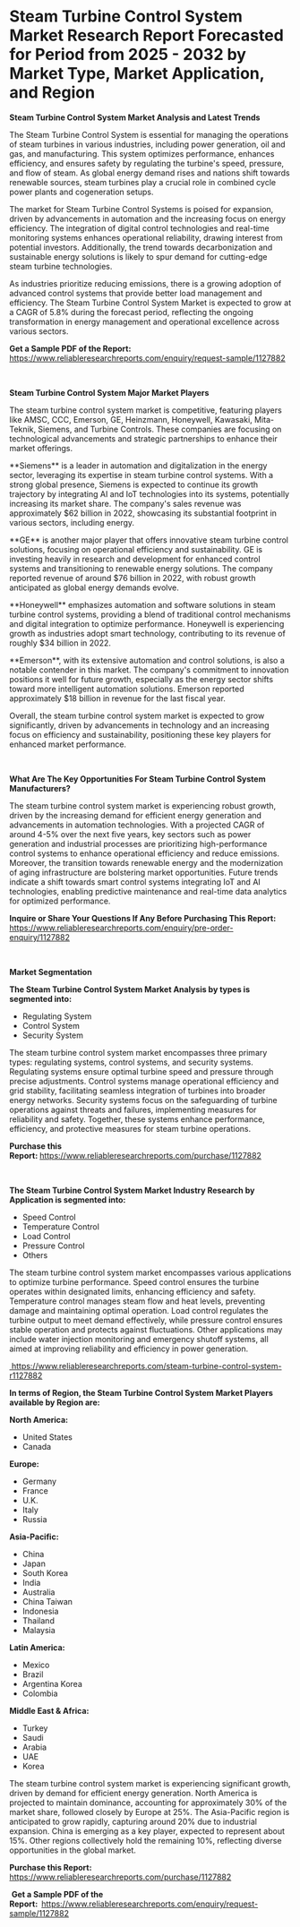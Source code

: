 <p><h1>Steam Turbine Control System Market Research Report Forecasted for Period from 2025 -  2032 by Market Type, Market Application, and Region</h1></p><p><strong>Steam Turbine Control System Market Analysis and Latest Trends</strong></p>
<p><p>The Steam Turbine Control System is essential for managing the operations of steam turbines in various industries, including power generation, oil and gas, and manufacturing. This system optimizes performance, enhances efficiency, and ensures safety by regulating the turbine's speed, pressure, and flow of steam. As global energy demand rises and nations shift towards renewable sources, steam turbines play a crucial role in combined cycle power plants and cogeneration setups.</p><p>The market for Steam Turbine Control Systems is poised for expansion, driven by advancements in automation and the increasing focus on energy efficiency. The integration of digital control technologies and real-time monitoring systems enhances operational reliability, drawing interest from potential investors. Additionally, the trend towards decarbonization and sustainable energy solutions is likely to spur demand for cutting-edge steam turbine technologies.</p><p>As industries prioritize reducing emissions, there is a growing adoption of advanced control systems that provide better load management and efficiency. The Steam Turbine Control System Market is expected to grow at a CAGR of 5.8% during the forecast period, reflecting the ongoing transformation in energy management and operational excellence across various sectors.</p></p>
<p><strong>Get a Sample PDF of the Report:&nbsp;</strong> <a href="https://www.reliableresearchreports.com/enquiry/request-sample/1127882?utm_campaign=112&utm_medium=2&utm_source=Github&utm_content=ia&utm_term=17042025&utm_id=steam-turbine-control-system">https://www.reliableresearchreports.com/enquiry/request-sample/1127882</a></p>
<p>&nbsp;</p>
<p><strong>Steam Turbine Control System Major Market Players</strong></p>
<p><p>The steam turbine control system market is competitive, featuring players like AMSC, CCC, Emerson, GE, Heinzmann, Honeywell, Kawasaki, Mita-Teknik, Siemens, and Turbine Controls. These companies are focusing on technological advancements and strategic partnerships to enhance their market offerings.</p><p>**Siemens** is a leader in automation and digitalization in the energy sector, leveraging its expertise in steam turbine control systems. With a strong global presence, Siemens is expected to continue its growth trajectory by integrating AI and IoT technologies into its systems, potentially increasing its market share. The company's sales revenue was approximately $62 billion in 2022, showcasing its substantial footprint in various sectors, including energy.</p><p>**GE** is another major player that offers innovative steam turbine control solutions, focusing on operational efficiency and sustainability. GE is investing heavily in research and development for enhanced control systems and transitioning to renewable energy solutions. The company reported revenue of around $76 billion in 2022, with robust growth anticipated as global energy demands evolve.</p><p>**Honeywell** emphasizes automation and software solutions in steam turbine control systems, providing a blend of traditional control mechanisms and digital integration to optimize performance. Honeywell is experiencing growth as industries adopt smart technology, contributing to its revenue of roughly $34 billion in 2022.</p><p>**Emerson**, with its extensive automation and control solutions, is also a notable contender in this market. The company's commitment to innovation positions it well for future growth, especially as the energy sector shifts toward more intelligent automation solutions. Emerson reported approximately $18 billion in revenue for the last fiscal year.</p><p>Overall, the steam turbine control system market is expected to grow significantly, driven by advancements in technology and an increasing focus on efficiency and sustainability, positioning these key players for enhanced market performance.</p></p>
<p>&nbsp;</p>
<p><strong>What Are The Key Opportunities For Steam Turbine Control System Manufacturers?</strong></p>
<p><p>The steam turbine control system market is experiencing robust growth, driven by the increasing demand for efficient energy generation and advancements in automation technologies. With a projected CAGR of around 4-5% over the next five years, key sectors such as power generation and industrial processes are prioritizing high-performance control systems to enhance operational efficiency and reduce emissions. Moreover, the transition towards renewable energy and the modernization of aging infrastructure are bolstering market opportunities. Future trends indicate a shift towards smart control systems integrating IoT and AI technologies, enabling predictive maintenance and real-time data analytics for optimized performance.</p></p>
<p><strong>Inquire or Share Your Questions If Any Before Purchasing This Report:</strong> <a href="https://www.reliableresearchreports.com/enquiry/pre-order-enquiry/1127882?utm_campaign=112&utm_medium=2&utm_source=Github&utm_content=ia&utm_term=17042025&utm_id=steam-turbine-control-system">https://www.reliableresearchreports.com/enquiry/pre-order-enquiry/1127882</a></p>
<p>&nbsp;</p>
<p><strong>Market Segmentation</strong></p>
<p><strong>The Steam Turbine Control System Market Analysis by types is segmented into:</strong></p>
<p><ul><li>Regulating System</li><li>Control System</li><li>Security System</li></ul></p>
<p><p>The steam turbine control system market encompasses three primary types: regulating systems, control systems, and security systems. Regulating systems ensure optimal turbine speed and pressure through precise adjustments. Control systems manage operational efficiency and grid stability, facilitating seamless integration of turbines into broader energy networks. Security systems focus on the safeguarding of turbine operations against threats and failures, implementing measures for reliability and safety. Together, these systems enhance performance, efficiency, and protective measures for steam turbine operations.</p></p>
<p><strong>Purchase this Report:&nbsp;</strong><a href="https://www.reliableresearchreports.com/purchase/1127882?utm_campaign=112&utm_medium=2&utm_source=Github&utm_content=ia&utm_term=17042025&utm_id=steam-turbine-control-system">https://www.reliableresearchreports.com/purchase/1127882</a></p>
<p>&nbsp;</p>
<p><strong>The Steam Turbine Control System Market Industry Research by Application is segmented into:</strong></p>
<p><ul><li>Speed Control</li><li>Temperature Control</li><li>Load Control</li><li>Pressure Control</li><li>Others</li></ul></p>
<p><p>The steam turbine control system market encompasses various applications to optimize turbine performance. Speed control ensures the turbine operates within designated limits, enhancing efficiency and safety. Temperature control manages steam flow and heat levels, preventing damage and maintaining optimal operation. Load control regulates the turbine output to meet demand effectively, while pressure control ensures stable operation and protects against fluctuations. Other applications may include water injection monitoring and emergency shutoff systems, all aimed at improving reliability and efficiency in power generation.</p></p>
<p><a href="https://www.reliableresearchreports.com/steam-turbine-control-system-r1127882?utm_campaign=112&utm_medium=2&utm_source=Github&utm_content=ia&utm_term=17042025&utm_id=steam-turbine-control-system">&nbsp;https://www.reliableresearchreports.com/steam-turbine-control-system-r1127882</a></p>
<p><strong>In terms of Region, the Steam Turbine Control System Market Players available by Region are:</strong></p>
<p>
    <p> <strong> North America: </strong>
        <ul>
            <li>United States</li>
            <li>Canada</li>
        </ul>
        </p> 
    <p> <strong> Europe: </strong>
        <ul>
            <li>Germany</li>
            <li>France</li>
            <li>U.K.</li>
            <li>Italy</li>
            <li>Russia</li>
        </ul>
        </p> 
    <p> <strong> Asia-Pacific: </strong>
        <ul>
            <li>China</li>
            <li>Japan</li>
            <li>South Korea</li>
            <li>India</li>
            <li>Australia</li>
            <li>China Taiwan</li>
            <li>Indonesia</li>
            <li>Thailand</li>
            <li>Malaysia</li>
        </ul>
        </p> 
    <p> <strong> Latin America: </strong>
        <ul>
            <li>Mexico</li>
            <li>Brazil</li>
            <li>Argentina Korea</li>
            <li>Colombia</li>
        </ul>
        </p> 
    <p> <strong> Middle East & Africa: </strong>
        <ul>
            <li>Turkey</li>
            <li>Saudi</li>
            <li>Arabia</li>
            <li>UAE</li>
            <li>Korea</li>
        </ul>
    </p>
    </p>
<p><p>The steam turbine control system market is experiencing significant growth, driven by demand for efficient energy generation. North America is projected to maintain dominance, accounting for approximately 30% of the market share, followed closely by Europe at 25%. The Asia-Pacific region is anticipated to grow rapidly, capturing around 20% due to industrial expansion. China is emerging as a key player, expected to represent about 15%. Other regions collectively hold the remaining 10%, reflecting diverse opportunities in the global market.</p></p>
<p><strong>Purchase this Report: </strong><a href="https://www.reliableresearchreports.com/purchase/1127882?utm_campaign=112&utm_medium=2&utm_source=Github&utm_content=ia&utm_term=17042025&utm_id=steam-turbine-control-system">https://www.reliableresearchreports.com/purchase/1127882</a></p>
<p>&nbsp;<strong>Get a Sample PDF of the Report:&nbsp;&nbsp;</strong><a href="https://www.reliableresearchreports.com/enquiry/request-sample/1127882?utm_campaign=112&utm_medium=2&utm_source=Github&utm_content=ia&utm_term=17042025&utm_id=steam-turbine-control-system">https://www.reliableresearchreports.com/enquiry/request-sample/1127882</a></p>
<p><strong></strong></p>
<p><p></p><p></p><p></p></p>